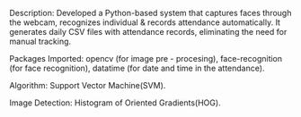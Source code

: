 Description:
   Developed a Python-based system that captures faces through the webcam, recognizes individual & records attendance automatically.
   It generates daily CSV files with attendance records, eliminating the need for manual tracking.

Packages Imported:
   opencv (for image pre - procesing), 
   face-recognition (for face recognition),
   datatime (for date and time in the attendance). 
 
Algorithm:
  Support Vector Machine(SVM).

Image Detection:
   Histogram of Oriented Gradients(HOG). 
 
  
